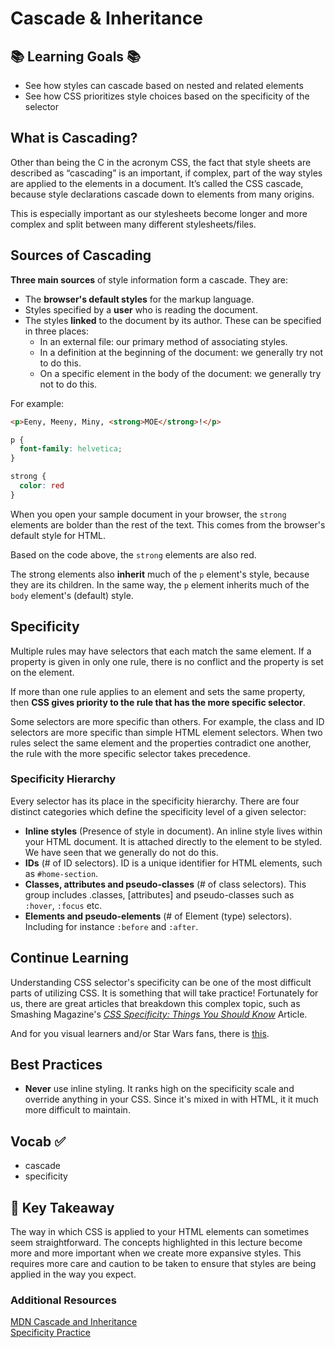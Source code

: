 # Cascade & Inheritance


## 📚 Learning Goals 📚
- See how styles can cascade based on nested and related elements
- See how CSS prioritizes style choices based on the specificity of the selector

## What is Cascading?

Other than being the C in the acronym CSS, the fact that style sheets are described as “cascading” is an important, if complex, part of the way styles are applied to the elements in a document. It’s called the CSS cascade, because style declarations cascade down to elements from many origins.

This is especially important as our stylesheets become longer and more complex and split between many different stylesheets/files.


## Sources of Cascading
**Three main sources** of style information form a cascade. They are:

- The **browser's default styles** for the markup language.
- Styles specified by a **user** who is reading the document.
- The styles **linked** to the document by its author. These can be specified in three places:
  - In an external file: our primary method of associating styles.
  - In a definition at the beginning of the document: we generally try not to do this.
  - On a specific element in the body of the document: we generally try not to do this.

For example:
```html
<p>Eeny, Meeny, Miny, <strong>MOE</strong>!</p>
```

```css
p {
  font-family: helvetica;
}

strong {
  color: red
}
```
When you open your sample document in your browser, the `strong` elements are bolder than the rest of the text. This comes from the browser's default style for HTML.

Based on the code above, the `strong` elements are also red.

The strong elements also **inherit** much of the `p` element's style, because they are its children. In the same way, the `p` element inherits much of the `body` element's (default) style.

## Specificity

Multiple rules may have selectors that each match the same element. If a property is given in only one rule, there is no conflict and the property is set on the element.

If more than one rule applies to an element and sets the same property, then **CSS gives priority to the rule that has the more specific selector**.

Some selectors are more specific than others. For example, the class and ID selectors are more specific than simple HTML element selectors. When two rules select the same element and the properties contradict one another, the rule with the more specific selector takes precedence.

### Specificity Hierarchy

Every selector has its place in the specificity hierarchy. There are four distinct categories which define the specificity level of a given selector:

- **Inline styles** (Presence of style in document). An inline style lives within your HTML document. It is attached directly to the element to be styled. We have seen that we generally do not do this.
- **IDs** (# of ID selectors). ID is a unique identifier for HTML elements, such as `#home-section`.
- **Classes, attributes and pseudo-classes** (# of class selectors). This group includes .classes, [attributes] and pseudo-classes such as `:hover`, `:focus` etc.
- **Elements and pseudo-elements** (# of Element (type) selectors).
Including for instance `:before` and `:after`.


## Continue Learning
Understanding CSS selector's specificity can be one of the most difficult parts of utilizing CSS. It is something that will take practice! Fortunately for us, there are great articles that breakdown this complex topic, such as Smashing Magazine's [*CSS Specificity: Things You Should Know*](https://www.smashingmagazine.com/2007/07/css-specificity-things-you-should-know/) Article.

And for you visual learners and/or Star Wars fans, there is [this](https://stuffandnonsense.co.uk/archives/images/specificitywars-05v2.jpg).


## Best Practices
- **Never** use inline styling. It ranks high on the specificity scale and override anything in your CSS. Since it's mixed in with HTML, it it much more difficult to maintain.

## Vocab ✅
  - cascade
  - specificity

## 🔑 Key Takeaway
The way in which CSS is applied to your HTML elements can sometimes seem straightforward. The concepts highlighted in this lecture become more and more important when we create more expansive styles. This requires more care and caution to be taken to ensure that styles are being applied in the way you expect.

### Additional Resources

[MDN Cascade and Inheritance](https://developer.mozilla.org/en-US/docs/Web/Guide/CSS/Getting_started/Cascading_and_inheritance)  
[Specificity Practice](09a-specificity-practice.md)
